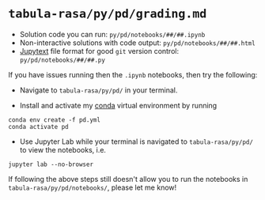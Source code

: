 # `tabula-rasa/py/pd/grading.md`

- Solution code you can run: `py/pd/notebooks/##/##.ipynb`
- Non-interactive solutions with code output: `py/pd/notebooks/##/##.html`
- [Jupytext](https://jupytext.readthedocs.io/en/latest/) file format for good `git` version control: `py/pd/notebooks/##/##.py`

If you have issues running then the `.ipynb` notebooks, then try the following:

- Navigate to `tabula-rasa/py/pd/` in your terminal.

- Install and activate my [conda](https://docs.conda.io/en/latest/) virtual environment by running

```
conda env create -f pd.yml
conda activate pd
```

- Use Jupyter Lab while your terminal is navigated to `tabula-rasa/py/pd/` to view the notebooks, i.e.

```
jupyter lab --no-browser
```

If following the above steps still doesn't allow you to run the notebooks in `tabula-rasa/py/pd/notebooks/`, please let me know!
